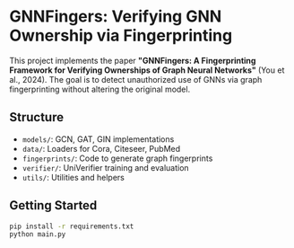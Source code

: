# GNNFingers: Verifying GNN Ownership via Fingerprinting

This project implements the paper **"GNNFingers: A Fingerprinting Framework for Verifying Ownerships of Graph Neural Networks"** (You et al., 2024). The goal is to detect unauthorized use of GNNs via graph fingerprinting without altering the original model.

## Structure
- `models/`: GCN, GAT, GIN implementations
- `data/`: Loaders for Cora, Citeseer, PubMed
- `fingerprints/`: Code to generate graph fingerprints
- `verifier/`: UniVerifier training and evaluation
- `utils/`: Utilities and helpers

## Getting Started

```bash
pip install -r requirements.txt
python main.py

